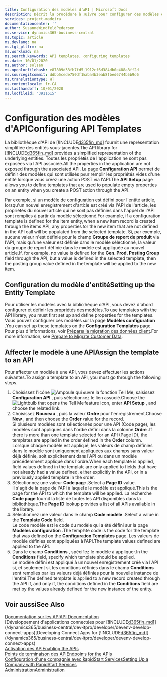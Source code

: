 ```yaml
---
title: Configuration des modèles d'API | Microsoft Docs
description: Décrit la procédure à suivre pour configurer des modèles d'API pour Dynamics 365 Business Central.
services: project-madeira
documentationcenter: ''
author: SusanneWindfeldPedersen
ms.service: dynamics365-business-central
ms.topic: article
ms.devlang: na
ms.tgt_pltfrm: na
ms.workload: na
ms.search.keywords: API templates, configuring templates
ms.date: 10/01/2020
ms.author: solsen
ms.openlocfilehash: e87809d33fb7fd511912cf6d384db0e488a8ff2d
ms.sourcegitcommit: ddbb5cede750df1baba4b3eab8fbed6744b5b9d6
ms.translationtype: HT
ms.contentlocale: fr-CA
ms.lasthandoff: 10/01/2020
ms.locfileid: "3911615"
---
```

# <a name="configuring-api-templates"></a><span data-ttu-id="90158-103">Configuration des modèles d'API</span><span class="sxs-lookup"><span data-stu-id="90158-103">Configuring API Templates</span></span>
<span data-ttu-id="90158-104">La bibliothèque d'API de [!INCLUDE[d365fin_md](includes/d365fin_md.md)] fournit une représentation simplifiée des entités sous-jacentes.</span><span class="sxs-lookup"><span data-stu-id="90158-104">The API library for [!INCLUDE[d365fin_md](includes/d365fin_md.md)] provides a simplified representation of the underlying entities.</span></span> <span data-ttu-id="90158-105">Toutes les propriétés de l'application ne sont pas exposées via l'API associée.</span><span class="sxs-lookup"><span data-stu-id="90158-105">All the properties in the application are not exposed through the associated API.</span></span> <span data-ttu-id="90158-106">La page **Configuration API** permet de définir des modèles qui sont utilisés pour remplir les propriétés vides d'une entité lorsque vous créez une action POST via l'API.</span><span class="sxs-lookup"><span data-stu-id="90158-106">The **API Setup** page allows you to define templates that are used to populate empty properties on an entity when you create a POST action through the API.</span></span> 

<span data-ttu-id="90158-107">Par exemple, si un modèle de configuration est défini pour l'entité article, lorsqu'un nouvel enregistrement d'article est créé via l'API de l'article, les propriétés du nouvel article qui ne sont pas définies dans l'appel de l'API sont remplies à partir du modèle sélectionné.</span><span class="sxs-lookup"><span data-stu-id="90158-107">For example, if a configuration template is defined for the item entity, when a new item record is created through the items API, any properties for the new item that are not defined in the API call will be populated from the selected template.</span></span> <span data-ttu-id="90158-108">Si, par exemple, aucune valeur n'est définie pour le champ **Groupe de report de produit** via l'API, mais qu'une valeur est définie dans le modèle sélectionné, la valeur du groupe de report définie dans le modèle est appliquée au nouvel article.</span><span class="sxs-lookup"><span data-stu-id="90158-108">If, for example, no value is defined for the **Gen. Prod. Posting Group** field through the API, but a value is defined in the selected template, then the posting group value defined in the template will be applied to the new item.</span></span> 

## <a name="setting-up-the-entity-template"></a><span data-ttu-id="90158-109">Configuration du modèle d'entité</span><span class="sxs-lookup"><span data-stu-id="90158-109">Setting up the Entity Template</span></span>
<span data-ttu-id="90158-110">Pour utiliser les modèles avec la bibliothèque d'API, vous devez d'abord configurer et définir les propriétés des modèles.</span><span class="sxs-lookup"><span data-stu-id="90158-110">To use templates with the API library, you must first set up and define properties for the templates.</span></span> <span data-ttu-id="90158-111">Vous pouvez configurer ces modèles sur la page **Modèles configuration** .</span><span class="sxs-lookup"><span data-stu-id="90158-111">You can set up these templates on the **Configuration Templates** page.</span></span> <span data-ttu-id="90158-112">Pour plus d'informations, voir [Préparer la migration des données client](admin-use-templates-to-prepare-customer-data-for-migration.md).</span><span class="sxs-lookup"><span data-stu-id="90158-112">For more information, see [Prepare to Migrate Customer Data](admin-use-templates-to-prepare-customer-data-for-migration.md).</span></span> 

## <a name="assign-the-template-to-an-api"></a><span data-ttu-id="90158-113">Affecter le modèle à une API</span><span class="sxs-lookup"><span data-stu-id="90158-113">Assign the template to an API</span></span>

<span data-ttu-id="90158-114">Pour affecter un modèle à une API, vous devez effectuer les actions suivantes.</span><span class="sxs-lookup"><span data-stu-id="90158-114">To assign a template to an API, you must go through the following steps.</span></span>

1. <span data-ttu-id="90158-115">Choisissez l'icône ![Ampoule qui ouvre la fonction Tell Me](media/ui-search/search_small.png "Dites-moi ce que vous voulez faire"), saisissez **Configuration API** , puis sélectionnez le lien associé.</span><span class="sxs-lookup"><span data-stu-id="90158-115">Choose the ![Lightbulb that opens the Tell Me feature](media/ui-search/search_small.png "Tell me what you want to do") icon, enter **API Setup** , and choose the related link.</span></span>
2. <span data-ttu-id="90158-116">Choisissez **Nouveau** , puis la valeur **Ordre** pour l'enregistrement.</span><span class="sxs-lookup"><span data-stu-id="90158-116">Choose **New** , and then choose the **Order** value for the record.</span></span>  
<span data-ttu-id="90158-117">Si plusieurs modèles sont sélectionnés pour une API (Code page), les modèles sont appliqués dans l'ordre défini dans la colonne **Ordre** .</span><span class="sxs-lookup"><span data-stu-id="90158-117">If there is more than one template selected for an API (Page ID), the templates are applied in the order defined in the **Order** column.</span></span>   
<span data-ttu-id="90158-118">Lorsque chaque modèle est appliqué, les valeurs de champ définies dans le modèle sont uniquement appliquées aux champs sans valeur déjà définie, soit explicitement dans l'API ou dans un modèle précédemment appliqué dans l'ordre.</span><span class="sxs-lookup"><span data-stu-id="90158-118">When each template is applied, field values defined in the template are only applied to fields that have not already had a value defined, either explicitly in the API, or in a previously applied template in the order.</span></span> 
3. <span data-ttu-id="90158-119">Sélectionnez une valeur **Code page** .</span><span class="sxs-lookup"><span data-stu-id="90158-119">Select a **Page ID** value.</span></span>  
<span data-ttu-id="90158-120">Il s'agit de la page de l'API à laquelle le modèle est appliqué.</span><span class="sxs-lookup"><span data-stu-id="90158-120">This is the page for the API to which the template will be applied.</span></span> <span data-ttu-id="90158-121">La recherche **Code page** fournit la liste de toutes les API disponibles dans la bibliothèque.</span><span class="sxs-lookup"><span data-stu-id="90158-121">The **Page ID** lookup provides a list of all APIs available in the library.</span></span>
4. <span data-ttu-id="90158-122">Sélectionnez une valeur dans le champ **Code modèle** .</span><span class="sxs-lookup"><span data-stu-id="90158-122">Select a value in the **Template Code** field.</span></span>  
<span data-ttu-id="90158-123">Le code modèle est le code du modèle qui a été défini sur la page **Modèles configuration** .</span><span class="sxs-lookup"><span data-stu-id="90158-123">The template code is the code for the template that was defined on the **Configuration Templates** page.</span></span> <span data-ttu-id="90158-124">Les valeurs de modèle définies sont appliquées à l'API.</span><span class="sxs-lookup"><span data-stu-id="90158-124">The template values defined are applied to the API.</span></span> 
5. <span data-ttu-id="90158-125">Dans le champ **Conditions** , spécifiez le modèle à appliquer.</span><span class="sxs-lookup"><span data-stu-id="90158-125">In the **Conditions** field, specify which template should be applied.</span></span>  
<span data-ttu-id="90158-126">Le modèle défini est appliqué à un nouvel enregistrement créé via l'API si, et seulement si, les conditions définies dans le champ **Conditions** sont remplies par les valeurs déjà définies pour la nouvelle instance de l'entité.</span><span class="sxs-lookup"><span data-stu-id="90158-126">The defined template is applied to a new record created through the API if, and only if, the conditions defined in the **Conditions** field are met by the values already defined for the new instance of the entity.</span></span>

## <a name="see-also"></a><span data-ttu-id="90158-127">Voir aussi</span><span class="sxs-lookup"><span data-stu-id="90158-127">See Also</span></span>
[<span data-ttu-id="90158-128">Documentation sur les API</span><span class="sxs-lookup"><span data-stu-id="90158-128">API Documentation</span></span>](/dynamics-nav/fin-graph)  
<span data-ttu-id="90158-129">[Développement d'applications connectées pour [!INCLUDE[d365fin_md](includes/d365fin_md.md)]](/dynamics365/business-central/dev-itpro/developer/devenv-develop-connect-apps)</span><span class="sxs-lookup"><span data-stu-id="90158-129">[Developing Connect Apps for [!INCLUDE[d365fin_md](includes/d365fin_md.md)]](/dynamics365/business-central/dev-itpro/developer/devenv-develop-connect-apps)</span></span>  
[<span data-ttu-id="90158-130">Activation des API</span><span class="sxs-lookup"><span data-stu-id="90158-130">Enabling the APIs</span></span>](/dynamics-nav/enabling-apis-for-dynamics-nav)  
[<span data-ttu-id="90158-131">Points de terminaison des API</span><span class="sxs-lookup"><span data-stu-id="90158-131">Endpoints for the APIs</span></span>](/dynamics-nav/endpoints-apis-for-dynamics)  
[<span data-ttu-id="90158-132">Configuration d'une compagnie avec RapidStart Services</span><span class="sxs-lookup"><span data-stu-id="90158-132">Setting Up a Company with RapidStart Services</span></span>](admin-set-up-a-company-with-rapidstart.md)  
[<span data-ttu-id="90158-133">Administration</span><span class="sxs-lookup"><span data-stu-id="90158-133">Administration</span></span>](admin-setup-and-administration.md)